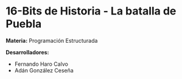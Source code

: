 # 16-Bits de Historia - La batalla de Puebla

**Materia:** Programación Estructurada

**Desarrolladores:**

-   Fernando Haro Calvo
-   Adán González Ceseña
